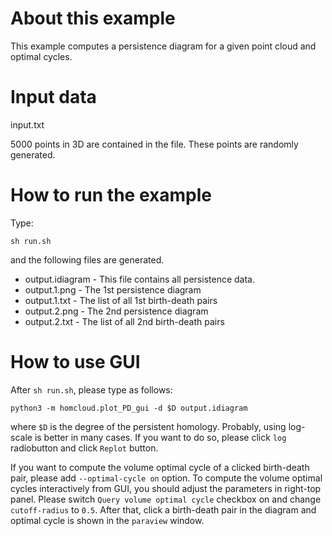 # About this example

This example computes a persistence diagram for a given 
point cloud and optimal cycles.

# Input data

input.txt 

5000 points in 3D are contained in the file.
These points are randomly generated.

# How to run the example

Type:

    sh run.sh
    
and the following files are generated.
* output.idiagram - This file contains all persistence data.
* output.1.png - The 1st persistence diagram 
* output.1.txt - The list of all 1st birth-death pairs
* output.2.png - The 2nd persistence diagram 
* output.2.txt - The list of all 2nd birth-death pairs

# How to use GUI

After `sh run.sh`, please type as follows:

    python3 -m homcloud.plot_PD_gui -d $D output.idiagram
    
where `$D` is the degree of the persistent homology.
Probably, using log-scale is better in many cases. If you want to do so,
please click `log` radiobutton and click `Replot` button.

If you want to compute the volume optimal cycle of a clicked birth-death pair,
please add `--optimal-cycle on` option. To compute the volume optimal cycles
interactively from GUI, you should adjust the parameters in right-top panel.
Please switch `Query volume optimal cycle` checkbox on and
change `cutoff-radius` to `0.5`. After that, click a birth-death pair
in the diagram and optimal cycle is shown in the `paraview` window.
